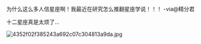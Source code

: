 为什么这么多人信星座啊！我最近在研究怎么推翻星座学说！！！ -via@精分君

十二星座真是太烦了...


![4352f02f385243a692c07c304813a9da.jpg](https://wxlzmt.github.io/cdn1/ext/qw/groups/30033/4352f02f385243a692c07c304813a9da.jpg)

